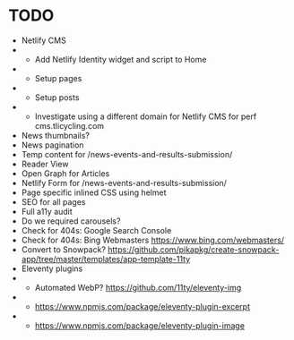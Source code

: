 # TODO
* Netlify CMS
* * Add Netlify Identity widget and script to Home
* * Setup pages
* * Setup posts
* * Investigate using a different domain for Netlify CMS for perf cms.tlicycling.com
* News thumbnails?
* News pagination
* Temp content for /news-events-and-results-submission/
* Reader View
* Open Graph for Articles
* Netlify Form for /news-events-and-results-submission/
* Page specific inlined CSS using helmet
* SEO for all pages
* Full a11y audit
* Do we required carousels?
* Check for 404s: Google Search Console
* Check for 404s: Bing Webmasters https://www.bing.com/webmasters/
* Convert to Snowpack? https://github.com/pikapkg/create-snowpack-app/tree/master/templates/app-template-11ty
* Eleventy plugins
* * Automated WebP? https://github.com/11ty/eleventy-img
* * https://www.npmjs.com/package/eleventy-plugin-excerpt
* * https://www.npmjs.com/package/eleventy-plugin-image